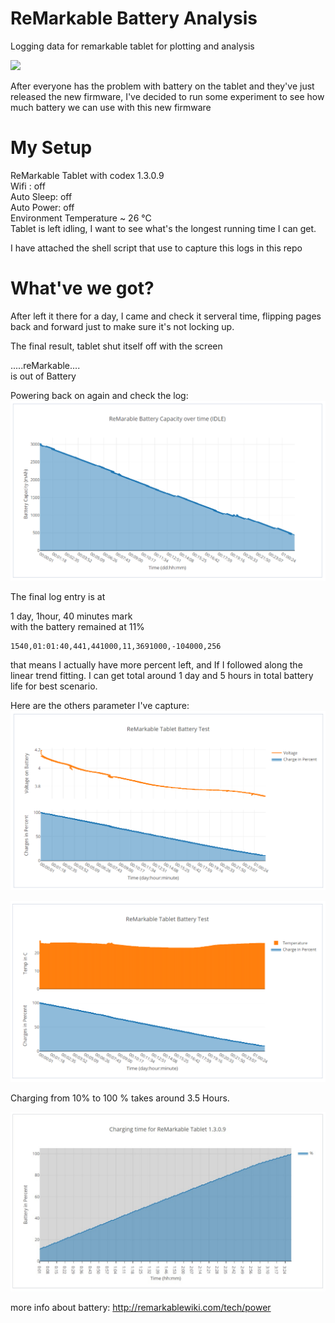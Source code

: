 
# ReMarkable Battery Analysis
Logging data for remarkable tablet for plotting and analysis

![](https://blog.the-ebook-reader.com/wp-content/uploads/2018/03/remarkable.jpg)

After everyone has the problem with battery on the tablet and they've just released the new firmware, I've decided to run some experiment to see how much battery we can use with  this new firmware

# My Setup
ReMarkable Tablet with codex 1.3.0.9  
Wifi : off  
Auto Sleep: off  
Auto Power: off  
Environment Temperature ~ 26 °C  
Tablet is left idling, I want to see what's the longest running time I can get.  

I have attached the shell script that use to capture this logs in this repo  

# What've we got?
After left it there for a day, I came and check it serveral time, flipping pages back and forward just to make sure it's not locking up.

The final result, tablet shut itself off with the screen   
  
.....reMarkable....  
is out of Battery  
  
Powering back on again and check the log:  
![enter image description here](https://github.com/thamarnan/remarkable-battery-analysis/blob/master/images/maH_plot.png?raw=true)

The final log entry is at   
  
1 day, 1hour, 40 minutes mark  
with the battery remained at 11%  
  
    1540,01:01:40,441,441000,11,3691000,-104000,256

that means I actually have more percent left, and If I followed along the linear trend fitting. I can get total around 1 day and 5 hours in total battery life for best scenario.

Here are the others parameter I've capture:  
![enter image description here](https://github.com/thamarnan/remarkable-battery-analysis/blob/master/images/voltage_plot.png?raw=true)


![enter image description here](https://github.com/thamarnan/remarkable-battery-analysis/blob/master/images/temp.png?raw=true)


Charging from 10% to 100 % takes around 3.5 Hours.


![enter image description here](https://github.com/thamarnan/remarkable-battery-analysis/blob/master/images/recharge.jpg?raw=true)

more info about battery:
http://remarkablewiki.com/tech/power
